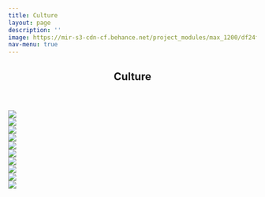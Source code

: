 ```yaml
---
title: Culture
layout: page
description: ''
image: https://mir-s3-cdn-cf.behance.net/project_modules/max_1200/df24ff173222421.648c54687d49b.jpg
nav-menu: true
---
```


<section id="one">
	<div class="inner">
		<header class="major">
			<h1>Culture</h1>
		</header>


<!-- <h2 id="content">Nature</h2> -->

<div class="box alt">
	<div class="row 50% uniform">
		<div class="6u"><span class="image fit">
		<a href="https://mir-s3-cdn-cf.behance.net/project_modules/max_1200/df24ff173222421.648c54687d49b.jpg" data-lightbox="gallery">
                  <img src="https://mir-s3-cdn-cf.behance.net/project_modules/max_1200/df24ff173222421.648c54687d49b.jpg" />
                </a>
		</span></div>
		<div class="6u$"><span class="image fit">
        <a href="https://mir-s3-cdn-cf.behance.net/project_modules/max_1200/2ced4a173222421.648c54687c40e.jpg" data-lightbox="gallery">
                  <img src="https://mir-s3-cdn-cf.behance.net/project_modules/max_1200/2ced4a173222421.648c54687c40e.jpg" />
                </a>
    </span></div>
    <!-- line 2 -------------------------------------------------------------------------- -->
    <div class="4u"><span class="image fit">
        <a href="https://mir-s3-cdn-cf.behance.net/project_modules/max_1200/b110e3173222421.648c546886773.jpg" data-lightbox="gallery">
                  <img src="https://mir-s3-cdn-cf.behance.net/project_modules/max_1200/b110e3173222421.648c546886773.jpg" />
                </a>
    </span></div>
    <div class="4u"><span class="image fit">
        <a href="https://mir-s3-cdn-cf.behance.net/project_modules/max_1200/b83ee4173222421.648c5468878f4.jpg" data-lightbox="gallery">
                  <img src="https://mir-s3-cdn-cf.behance.net/project_modules/max_1200/b83ee4173222421.648c5468878f4.jpg" />
                </a>
    </span></div>
    <div class="4u$"><span class="image fit">
        <a href="https://mir-s3-cdn-cf.behance.net/project_modules/max_1200/0be7ec173222421.648c54687e62a.jpg" data-lightbox="gallery">
                  <img src="https://mir-s3-cdn-cf.behance.net/project_modules/max_1200/0be7ec173222421.648c54687e62a.jpg" />
                </a>
    </span></div>
    <!-- line 3 -------------------------------------------------------------------------- -->
    <div class="4u"><span class="image fit">
        <a href="https://mir-s3-cdn-cf.behance.net/project_modules/max_1200/b10ba3173151769.648b25f27223d.jpg" data-lightbox="gallery">
                  <img src="https://mir-s3-cdn-cf.behance.net/project_modules/max_1200/b10ba3173151769.648b25f27223d.jpg" />
                </a>
    </span></div>
    <div class="4u"><span class="image fit">
        <a href="https://mir-s3-cdn-cf.behance.net/project_modules/max_1200/317b63173222421.65af4e68ea181.jpg" data-lightbox="gallery">
                  <img src="https://mir-s3-cdn-cf.behance.net/project_modules/max_1200/317b63173222421.65af4e68ea181.jpg" />
                </a>
    </span></div>
    <div class="4u$"><span class="image fit">
        <a href="https://mir-s3-cdn-cf.behance.net/project_modules/max_1200/db6a45173151769.648b25f279298.jpg" data-lightbox="gallery">
                  <img src="https://mir-s3-cdn-cf.behance.net/project_modules/max_1200/db6a45173151769.648b25f279298.jpg" />
                </a>
    </span></div>
    <!-- line 4 -------------------------------------------------------------------------- -->
    <div class="6u"><span class="image fit">
        <a href="https://mir-s3-cdn-cf.behance.net/project_modules/max_1200/4228e0173151769.648b25f2810e6.jpg" data-lightbox="gallery">
                  <img src="https://mir-s3-cdn-cf.behance.net/project_modules/max_1200/4228e0173151769.648b25f2810e6.jpg" />
                </a>
    </span></div>
    <div class="6u$"><span class="image fit">
        <a href="https://mir-s3-cdn-cf.behance.net/project_modules/max_1200/60d58d173151769.648b25f276305.jpg" data-lightbox="gallery">
                  <img src="https://mir-s3-cdn-cf.behance.net/project_modules/max_1200/60d58d173151769.648b25f276305.jpg" />
                </a>
    </span></div>
	</div>
</div>

